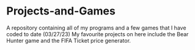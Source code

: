 # Projects-and-Games
A repository containing all of my programs and a few games that I have coded to date (03/27/23)
My favourite projects on here include the Bear Hunter game and the FIFA Ticket price generator.
